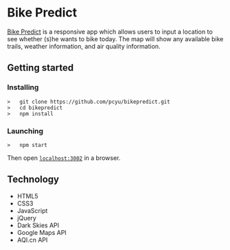 <h1>Bike Predict</h1>
<p><a href="https://bikepredict.herokuapp.com/">Bike Predict</a> is a responsive app which allows users to input a location to see whether (s)he wants to bike today.  The map will show any available bike trails, weather information,
and air quality information. </p>

## Getting started
### Installing
```
>   git clone https://github.com/pcyu/bikepredict.git
>   cd bikepredict
>   npm install
```
### Launching
```
>   npm start
```
Then open [`localhost:3002`](http://localhost:8000) in a browser.

<h2>Technology</h2>
<ul>
  <li>HTML5</li>
  <li>CSS3</li>
  <li>JavaScript</li>
  <li>jQuery</li>
  <li>Dark Skies API</li>
  <li>Google Maps API</li>
  <li>AQI.cn API</li>  
</ul>
